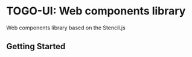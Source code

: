 <h1>TOGO-UI: Web components library</h1>
<p>
  Web components library based on the Stencil.js
</p>
<h2>Getting Started</h2>
